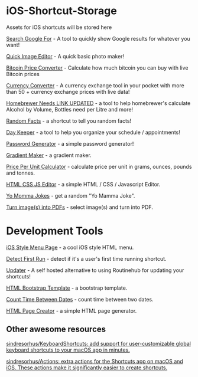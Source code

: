 # iOS-Shortcut-Storage
Assets for iOS shortcuts will be stored here


[Search Google For](https://www.icloud.com/shortcuts/b7de2bb0e9cb470c9407aa356076c303) - A tool to quickly show Google results for whatever you want!

[Quick Image Editor](https://www.icloud.com/shortcuts/15ddd9b476f8448f9322b5d5068c2526) - A quick basic photo maker! 

[Bitcoin Price Converter](https://www.icloud.com/shortcuts/d223bad3b18b494285bc67516382a744?fbclid=IwAR13wb_Ysr353l4vJE2Rtl9cEov4ibW_3PAuUucZ4cES57yGud_zVLMA6jw) - Calculate how much bitcoin you can buy with live Bitcoin prices
 
[Currency Converter](https://www.icloud.com/shortcuts/e38b4bf08edf48bd88986e08ab502ccf?fbclid=IwAR3U8hUDYPbi0mjET9DiN9Ho5D4va9L2-49AcDjbyycRIL6klNmkhL1NXBc) - A currency exchange tool in your pocket with more than 50 + currency exchange prices with live data!

[Homebrewer Needs LINK UPDATED](https://www.icloud.com/shortcuts/e38b4bf08edf48bd88986e08ab502ccf?fbclid=IwAR3U8hUDYPbi0mjET9DiN9Ho5D4va9L2-49AcDjbyycRIL6klNmkhL1NXBc) - a tool to help homebrewer's calculate Alcohol by Volume, Bottles need per Litre and more! 

[Random Facts](https://www.icloud.com/shortcuts/e38b4bf08edf48bd88986e08ab502ccf?fbclid=IwAR3U8hUDYPbi0mjET9DiN9Ho5D4va9L2-49AcDjbyycRIL6klNmkhL1NXBc) - a shortcut to tell you random facts!

[Day Keeper](https://www.icloud.com/shortcuts/e38b4bf08edf48bd88986e08ab502ccf?fbclid=IwAR3U8hUDYPbi0mjET9DiN9Ho5D4va9L2-49AcDjbyycRIL6klNmkhL1NXBc) - a tool to help you organize your schedule / appointments! 

[Password Generator](https://www.icloud.com/shortcuts/e38b4bf08edf48bd88986e08ab502ccf?fbclid=IwAR3U8hUDYPbi0mjET9DiN9Ho5D4va9L2-49AcDjbyycRIL6klNmkhL1NXBc) - a simple password generator! 

[Gradient Maker](https://www.icloud.com/shortcuts/e38b4bf08edf48bd88986e08ab502ccf?fbclid=IwAR3U8hUDYPbi0mjET9DiN9Ho5D4va9L2-49AcDjbyycRIL6klNmkhL1NXBc) - a gradient maker.

[Price Per Unit Calculator](https://www.icloud.com/shortcuts/e38b4bf08edf48bd88986e08ab502ccf?fbclid=IwAR3U8hUDYPbi0mjET9DiN9Ho5D4va9L2-49AcDjbyycRIL6klNmkhL1NXBc) - calculate price per unit in grams, ounces, pounds and tonnes.

[HTML CSS JS Editor](https://www.icloud.com/shortcuts/e38b4bf08edf48bd88986e08ab502ccf?fbclid=IwAR3U8hUDYPbi0mjET9DiN9Ho5D4va9L2-49AcDjbyycRIL6klNmkhL1NXBc) - a simple HTML / CSS / Javascript Editor.

[Yo Momma Jokes](https://www.icloud.com/shortcuts/e38b4bf08edf48bd88986e08ab502ccf?fbclid=IwAR3U8hUDYPbi0mjET9DiN9Ho5D4va9L2-49AcDjbyycRIL6klNmkhL1NXBc) - get a random "Yo Mamma Joke".

[Turn image(s) into PDFs](https://www.icloud.com/shortcuts/e38b4bf08edf48bd88986e08ab502ccf?fbclid=IwAR3U8hUDYPbi0mjET9DiN9Ho5D4va9L2-49AcDjbyycRIL6klNmkhL1NXBc) - select image(s) and turn into PDF.

 # Development Tools

[iOS Style Menu Page](https://www.icloud.com/shortcuts/e38b4bf08edf48bd88986e08ab502ccf?fbclid=IwAR3U8hUDYPbi0mjET9DiN9Ho5D4va9L2-49AcDjbyycRIL6klNmkhL1NXBc) - a cool iOS style HTML menu.
 
[Detect First Run](https://www.icloud.com/shortcuts/e38b4bf08edf48bd88986e08ab502ccf?fbclid=IwAR3U8hUDYPbi0mjET9DiN9Ho5D4va9L2-49AcDjbyycRIL6klNmkhL1NXBc) - detect if it's a user's first time running shortcut.
 
[Updater](https://github.com/MarketingPipeline/iOS-Shortcuts-Storage/blob/main/iOS-Shortcut-Updater.md) - A self hosted alternative to using Routinehub for updating your shortcuts!

[HTML Bootstrap Template](https://www.icloud.com/shortcuts/e38b4bf08edf48bd88986e08ab502ccf?fbclid=IwAR3U8hUDYPbi0mjET9DiN9Ho5D4va9L2-49AcDjbyycRIL6klNmkhL1NXBc) - a bootstrap template.

[Count Time Between Dates](https://www.icloud.com/shortcuts/e38b4bf08edf48bd88986e08ab502ccf?fbclid=IwAR3U8hUDYPbi0mjET9DiN9Ho5D4va9L2-49AcDjbyycRIL6klNmkhL1NXBc) - count time between two dates.


[HTML Page Creator](https://www.icloud.com/shortcuts/e38b4bf08edf48bd88986e08ab502ccf?fbclid=IwAR3U8hUDYPbi0mjET9DiN9Ho5D4va9L2-49AcDjbyycRIL6klNmkhL1NXBc) - a simple HTML page generator.



## Other awesome resources
[sindresorhus/KeyboardShortcuts: add support for user-customizable global keyboard shortcuts to your macOS app in minutes.](https://github.com/sindresorhus/KeyboardShortcuts)

[sindresorhus/Actions: extra actions for the Shortcuts app on macOS and iOS. These actions make it significantly easier to create shortcuts.](https://github.com/sindresorhus/Actions)

